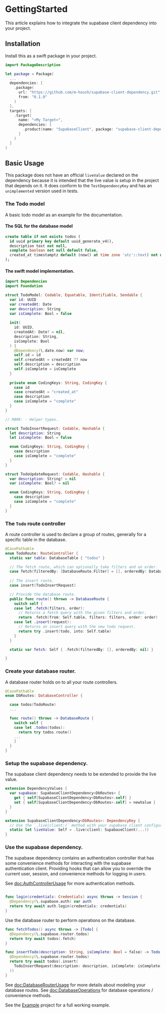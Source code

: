 # GettingStarted

This article explains how to integrate the supabase client dependency into your project.

## Installation

Install this as a swift package in your project.

```swift
import PackageDescription

let package = Package(
  ...
  dependencies: [
    .package(
      url: "https://github.com/m-housh/supabase-client-dependency.git",
      from: "0.1.0"
    )
  ],
  targets: [
    .target(
      name: "<My Target>",
      dependencies: [
        .product(name: "SupabaseClient", package: "supabase-client-dependency")
      ]
    )
  ]
)
```

## Basic Usage

This package does not have an official `liveValue` declared on the dependency because it is intended 
that the live value is setup in the project that depends on it. It does conform to the 
`TestDependencyKey` and has an `unimplemented` version used in tests.

### The Todo model

A basic todo model as an example for the documentation.

#### The SQL for the database model
```sql
create table if not exists todos (
  id uuid primary key default uuid_generate_v4(),
  description text not null,
  complete boolean not null default false,
  created_at timestamptz default (now() at time zone 'utc'::text) not null
);
```

#### The swift model implementation.
```swift
import Dependencies
import Foundation

struct TodoModel: Codable, Equatable, Identifiable, Sendable {
  var id: UUID
  var createdAt: Date
  var description: String
  var isComplete: Bool = false
  
  init(
    id: UUID,
    createdAt: Date? = nil,
    description: String,
    isComplete: Bool
  ) {
    @Dependency(\.date.now) var now;
    self.id = id
    self.createdAt = createdAt ?? now
    self.description = description
    self.isComplete = isComplete
  }
  
  private enum CodingKeys: String, CodingKey {
    case id
    case createdAt = "created_at"
    case description
    case isComplete = "complete"
  }
}

// MARK: - Helper types.

struct TodoInsertRequest: Codable, Hashable {
  let description: String
  let isComplete: Bool = false

  enum CodingKeys: String, CodingKey {
    case description
    case isComplete = "complete"
  }
}

struct TodoUpdateRequest: Codable, Hashable {
  var description: String? = nil
  var isComplete: Bool? = nil

  enum CodingKeys: String, CodingKey {
    case description
    case isComplete = "complete"
  }
}

```

### The `Todo` route controller

A route controller is used to declare a group of routes, generally for a specific table in
the database.

```swift
@CasePathable
enum TodoRoute: RouteController {
  static var table: DatabaseTable { "todos" }

  // The fetch route, which can optionally take filters and an order.
  case fetch(filteredBy: [DatabaseRoute.Filter] = [], orderedBy: DatabaseRoute.Order?)
  
  // The insert route.
  case insert(TodoInsertRequest)

  // Provide the database route.
  public func route() throws -> DatabaseRoute {
    switch self {
    case let .fetch(filters, order):
      // Returns a fetch query with the given filters and order.
      return .fetch(from: Self.table, filters: filters, order: order)
    case let .insert(request):
      // Returns an insert query with the new todo request.
      return try .insert(todo, into: Self.table)
    }
  }

  static var fetch: Self { .fetch(filteredBy: [], orderedBy: nil) }

}

```

### Create your database router.

A database router holds on to all your route controllers.

```swift
@CasePathable
enum DbRoutes: DatabaseController {

  case todos(TodoRoute)
  ...

  func route() throws -> DatabaseRoute {
    switch self {
    case let .todos(todos):
      return try todos.route()
    ...
    }
  }
}
```

### Setup the supabase dependency.

The supabase client dependency needs to be extended to provide the live value.

```swift
extension DependencyValues {
  var supabase: SupabaseClientDependency<DbRoutes> {
    get { self[SupabaseClientDependency<DbRoutes>.self] }
    set { self[SupabaseClientDependency<DbRoutes>.self] = newValue }
  }
}

extension SupabaseClientDependency<DbRoutes>: DependencyKey {
  // Use the `.live(client:)` method with your supabase client configuration.
  static let liveValue: Self = .live(client: SupabaseClient(...))
}
```

### Use the supabase dependency.

The supabase dependency contains an authentication controller that has some convenience
methods for interacting with the supabase authentication client. Providing hooks that can allow
you to override the current user, session, and convenience methods for logging in users.

See <doc:AuthControllerUsage> for more authentication methods.

```swift

func login(credentials: Credentials) async throws -> Session {
  @Dependency(\.supabase.auth) var auth
  return try await auth.login(credentials: credentials)
}
```

Use the database router to perform operations on the database.

```swift
func fetchTodos() async throws -> [Todo] {
  @Dependency(\.supabase.router.todos)
  return try await todos(.fetch)
}

func insertTodo(description: String, isComplete: Bool = false) -> Todo {
  @Dependency(\.supabase.router.todos)
  return try await todos(.insert(
    TodoInsertRequest(description: description, isComplete: isComplete)
  ))
}
```

See <doc:DatabaseRouterUsage> for more details about modeling your database routes.
See <doc:DatabaseOperations> for database operations / convenience methods.

See the [Example](https://github.com/m-housh/supabase-client-dependency/tree/main/Examples/Examples) 
project for a full working example.
